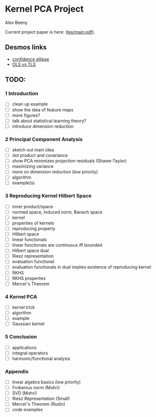 # Kernel PCA Project

Alex Beeny

Current project paper is here: ([tex/main.pdf](tex/main.pdf)).

## Desmos links
- [confidence ellipse](https://www.desmos.com/calculator/qcwpzyp9np)
- [OLS vs TLS](https://www.desmos.com/calculator/apqmlrjee9)

## TODO:

### 1 Introduction
- [ ] clean up example
- [ ] show the idea of feature maps
- [ ] more figures?
- [ ] talk about statistical learning theory?
- [ ] introduce dimension reduction

### 2 Principal Component Analysis
- [ ] sketch out main idea
- [ ] dot product and covariance
- [ ] show PCA minimizes projection residuals (Shawe-Taylor)
- [ ] maximizing variance
- [ ] more on dimension reduction (low priority)
- [ ] algorithm
- [ ] example(s)

### 3 Reproducing Kernel Hilbert Space
- [ ] inner product/space
- [ ] normed space, induced norm, Banach space
- [ ] kernel
- [ ] properties of kernels
- [ ] reproducing property
- [ ] Hilbert space
- [ ] linear functionals
- [ ] linear functionals are continuous iff bounded
- [ ] Hilbert space dual
- [ ] Riesz representation
- [ ] evaluation functional
- [ ] evaluation functionals in dual implies existence of reproducing kernel
- [ ] RKHS
- [ ] RKHS properties
- [ ] Mercer's Theorem

### 4 Kernel PCA
- [ ] kernel trick
- [ ] algorithm
- [ ] example
- [ ] Gaussian kernel

### 5 Conclusion
- [ ] applications
- [ ] integral operators
- [ ] harmonic/functional analysis

### Appendix
- [ ] linear algebra basics (low priority)
- [ ] Frobenius norm (Mohri)
- [ ] SVD (Mohri)
- [ ] Riesz Representation (Small)
- [ ] Mercer's Theorem (Rudin)
- [ ] code examples